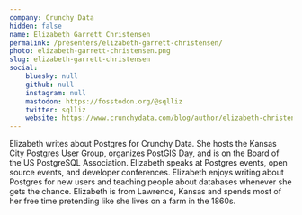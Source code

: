 ```yaml
---
company: Crunchy Data
hidden: false
name: Elizabeth Garrett Christensen
permalink: /presenters/elizabeth-garrett-christensen/
photo: elizabeth-garrett-christensen.png
slug: elizabeth-garrett-christensen
social:
    bluesky: null
    github: null
    instagram: null
    mastodon: https://fosstodon.org/@sqlliz
    twitter: sqlliz
    website: https://www.crunchydata.com/blog/author/elizabeth-christensen
---
```


Elizabeth writes about Postgres for Crunchy Data. She hosts the Kansas City Postgres User Group, organizes PostGIS Day, and is on the Board of the US PostgreSQL Association. Elizabeth speaks at Postgres events, open source events, and developer conferences. Elizabeth enjoys writing about Postgres for new users and teaching people about databases whenever she gets the chance. Elizabeth is from Lawrence, Kansas and spends most of her free time pretending like she lives on a farm in the 1860s.
